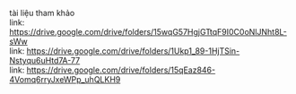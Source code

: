 tài liệu tham khảo <br>
link: https://drive.google.com/drive/folders/15wqG57HgjGTtqF9I0C0oNlJNht8L-sWw <br>
link: https://drive.google.com/drive/folders/1Ukp1_89-1HjTSin-Nstyqu6uHtd7A-77 <br>
link: https://drive.google.com/drive/folders/15qEaz846-4Vomq6rryJxeWPp_uhQLKH9 <br>
